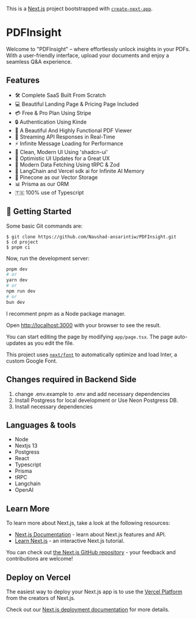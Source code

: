 This is a [Next.js](https://nextjs.org/) project bootstrapped with [`create-next-app`](https://github.com/vercel/next.js/tree/canary/packages/create-next-app).


# PDFInsight

Welcome to "PDFInsight" – where effortlessly unlock insights in your PDFs. With a user-friendly interface, upload your documents and enjoy a seamless Q&A experience. 


## Features

- 🛠️ Complete SaaS Built From Scratch
- 💻 Beautiful Landing Page & Pricing Page Included
- 💳 Free & Pro Plan Using Stripe
- 🔒 Authentication Using Kinde
- 📄 A Beautiful And Highly Functional PDF Viewer
- 🔄 Streaming API Responses in Real-Time
- ⚡ Infinite Message Loading for Performance
- 🎨 Clean, Modern UI Using 'shadcn-ui'
- 🚀 Optimistic UI Updates for a Great UX
- 🔧 Modern Data Fetching Using tRPC & Zod
- 🧠 LangChain and Vercel sdk ai for Infinite AI Memory
- 🌲 Pinecone as our Vector Storage
- 📊 Prisma as our ORM
-    🇹🇸  100% use of Typescript

## 🚀 Getting Started

Some basic Git commands are:

    $ git clone https://github.com/Naushad-ansarintiw/PDFInsight.git
    $ cd project
    $ pnpm ci

Now, run the development server:

```bash
pnpm dev
# or
yarn dev
# or
npm run dev
# or
bun dev
```
I recomment pnpm as a Node package manager. 

Open [http://localhost:3000](http://localhost:3000) with your browser to see the result.

You can start editing the page by modifying `app/page.tsx`. The page auto-updates as you edit the file.

This project uses [`next/font`](https://nextjs.org/docs/basic-features/font-optimization) to automatically optimize and load Inter, a custom Google Font.

## Changes required in Backend Side
  1. change .env.example to .env and add necessary dependencies
  2. Install Postgress for local development or Use Neon Postgress DB.
  3. Install necessary dependencies

## Languages & tools
* Node
* Nextjs 13
* Postgress
* React
* Typescript
* Prisma
* tRPC
* Langchain
* OpenAI


   

## Learn More

To learn more about Next.js, take a look at the following resources:

- [Next.js Documentation](https://nextjs.org/docs) - learn about Next.js features and API.
- [Learn Next.js](https://nextjs.org/learn) - an interactive Next.js tutorial.

You can check out [the Next.js GitHub repository](https://github.com/vercel/next.js/) - your feedback and contributions are welcome!

## Deploy on Vercel

The easiest way to deploy your Next.js app is to use the [Vercel Platform](https://vercel.com/new?utm_medium=default-template&filter=next.js&utm_source=create-next-app&utm_campaign=create-next-app-readme) from the creators of Next.js.

Check out our [Next.js deployment documentation](https://nextjs.org/docs/deployment) for more details.
